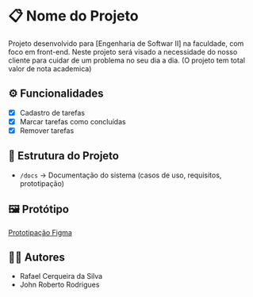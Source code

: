 # 📋 Nome do Projeto

Projeto desenvolvido para [Engenharia de Softwar II] na faculdade, com foco em front-end. Neste projeto será visado a necessidade do nosso cliente para cuidar de um problema no seu dia a dia. (O projeto tem total valor de nota academica)

## ⚙️ Funcionalidades
- [x] Cadastro de tarefas  
- [x] Marcar tarefas como concluídas  
- [x] Remover tarefas  

## 📂 Estrutura do Projeto
- `/docs` → Documentação do sistema (casos de uso, requisitos, prototipação)  

## 🖼️ Protótipo
[Prototipação Figma](./Prototipação) 

## 👨‍💻 Autores
- Rafael Cerqueira da Silva
- John Roberto Rodrigues
